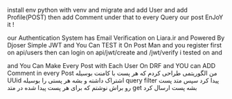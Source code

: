 install env python with venv and migrate and add User and add Profile(POST) then add Comment under that
to every Query our post EnJoY it !

our Authentication  System has Email Verification on Liara.ir and Powered By Djoser Simple JWT and You Can TEST it On Post Man and you register first on api/users then can login on api/jwt/create and /jwt/verify i tested on and 

and You Can Make Every Post with Each User On DRF and YOU can ADD Comment in every Post 
 من الگوریتمی طراحی کردم که هر پست با کامنت بوسیله UUid اشتراک داشته و بشه هر پستی را بوسیله query filter پیدا کرد سپس متد پست رو براش نوشتم که برای هر پست پیدا شده در متد get بشه پست ارسال کرد 
 

